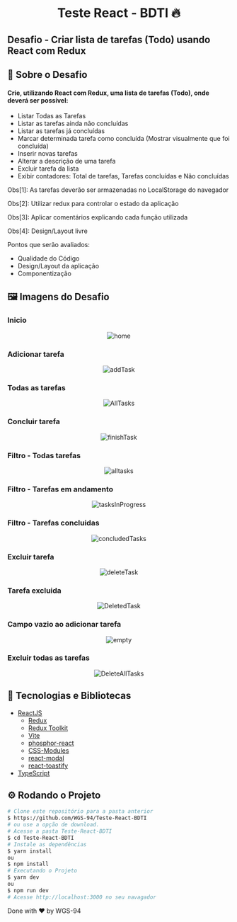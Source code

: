 <!-- Title -->
<h1 align="center"> Teste React - BDTI 🔥</h1>

<!-- Subtitle -->
<h2> Desafio - Criar lista de tarefas (Todo) usando React com Redux</h2>

<!-- Badges 
<p align="center">
  <a href="https://rocketseat.com.br">
    <img alt="Made by Rocketseat" src="https://img.shields.io/badge/made%20by-Rocketseat-%2306b656?style=flat-square">
  </a>
  <img alt="GitHub language count" src="https://img.shields.io/github/languages/count/brunoemferreira/rocketseat-ignite-dt-money?color=%2304D361?style=flat-square">
  <img alt="Repository size" src="https://img.shields.io/github/repo-size/brunoemferreira/rocketseat-ignite-dt-money?style=flat-square">
  <img alt="GitHub last commit" src="https://img.shields.io/github/last-commit/brunoemferreira/rocketseat-ignite-dt-money?style=flat-square">
</p>-->

<!-- Sobre o Projeto -->
## 🚀 Sobre o Desafio

#### Crie, utilizando React com Redux, uma lista de tarefas (Todo), onde deverá ser possível:

- Listar Todas as Tarefas
- Listar as tarefas ainda não concluídas
- Listar as tarefas já concluídas
- Marcar determinada tarefa como concluída (Mostrar visualmente que foi concluída)
- Inserir novas tarefas
- Alterar a descrição de uma tarefa
- Excluir tarefa da lista
- Exibir contadores: Total de tarefas, Tarefas concluídas e Não concluídas

Obs[1]: As tarefas deverão ser armazenadas no LocalStorage do navegador

Obs[2]: Utilizar redux para controlar o estado da aplicação

Obs[3]: Aplicar comentários explicando cada função utilizada

Obs[4]: Design/Layout livre

Pontos que serão avaliados:
- Qualidade do Código
- Design/Layout da aplicação
- Componentização

<!-- https://github.com/BDTI/teste-react -->

## 🖼️ Imagens do Desafio
<!--
![concludedTasks]()
![deleteAllTask]()
![deleteTask]()
![deleteTaskMessage]()
![emptyFieldTask]()
![tasksInProgress]() -->

### Inicio
<div align="center">
  <img src="https://user-images.githubusercontent.com/87288949/202867463-e2ef9b8b-fe24-4dae-baff-15a8ed6dd49c.PNG" alt="home">
</div>

### Adicionar tarefa
<div align="center">
  <img src="https://user-images.githubusercontent.com/87288949/202867454-9a8c358b-eda7-49b0-aff7-05ec3d4c7523.PNG" alt="addTask">
</div>

### Todas as tarefas
<div align="center">
  <img src="https://user-images.githubusercontent.com/87288949/202867456-020d6c30-4b69-4e32-bfd4-7694719d6504.PNG" alt="AllTasks">
</div>

### Concluir tarefa
<div align="center">
  <img src="https://user-images.githubusercontent.com/87288949/202867457-0262e525-d510-4a19-b501-ab79f7d29e7d.PNG" alt="finishTask">
</div>

### Filtro - Todas tarefas

<div align="center">
  <img src="https://user-images.githubusercontent.com/87288949/202867454-9a8c358b-eda7-49b0-aff7-05ec3d4c7523.PNG" alt="alltasks">
</div>

### Filtro - Tarefas em andamento
<div align="center">
  <img src="https://user-images.githubusercontent.com/87288949/202867466-d91cc49f-87ca-4d0e-892e-a6bd4b0ffffb.PNG" alt="tasksInProgress">
</div>

### Filtro - Tarefas concluidas
<div align="center">
  <img src="https://user-images.githubusercontent.com/87288949/202867458-935a34e1-1375-4c6b-8317-3478c6fce772.PNG" alt="concludedTasks">
</div>

### Excluir tarefa
<div align="center">
  <img src="https://user-images.githubusercontent.com/87288949/202867460-b8d7aa85-f238-418d-8c87-1268f2b92a18.PNG" alt="deleteTask">
</div>

### Tarefa excluida
<div align="center">
  <img src="https://user-images.githubusercontent.com/87288949/202867461-d4c22dca-bf89-4773-88f9-afa1a7e9d9a7.PNG" alt="DeletedTask">
</div>

### Campo vazio ao adicionar tarefa
<div align="center">
  <img src="https://user-images.githubusercontent.com/87288949/202867462-c4228b30-ba2c-4f9b-bc55-7c517763e09c.PNG" alt="empty">
</div>

### Excluir todas as tarefas
<div align="center">
  <img src="https://user-images.githubusercontent.com/87288949/202867459-feb613dd-5d18-41e1-aeea-125df5b770d1.PNG" alt="DeleteAllTasks">
</div>

## 🧰 Tecnologias e Bibliotecas

* [ReactJS](https://pt-br.reactjs.org/tutorial/tutorial.html)
  * [Redux](https://redux.js.org/)
  * [Redux Toolkit](https://redux-toolkit.js.org/)
  * [Vite](https://www.npmjs.com/package/styled-components)
  * [phosphor-react](https://phosphoricons.com/)
  * [CSS-Modules](https://github.com/css-modules/css-modules) 
  * [react-modal](https://www.npmjs.com/package/react-modal) 
  * [react-toastify](https://www.npmjs.com/package/react-toastify) 
* [TypeScript](https://www.typescriptlang.org/)

<!--### Tools para criar API Fake
 * [MirageJS]()-->

## ⚙️ Rodando o Projeto
```bash
# Clone este repositório para a pasta anterior
$ https://github.com/WGS-94/Teste-React-BDTI
# ou use a opção de download.
# Acesse a pasta Teste-React-BDTI
$ cd Teste-React-BDTI
# Instale as dependências
$ yarn install
ou
$ npm install
# Executando o Projeto
$ yarn dev 
ou
$ npm run dev
# Acesse http://localhost:3000 no seu navagador
```
Done with ♥ by WGS-94
